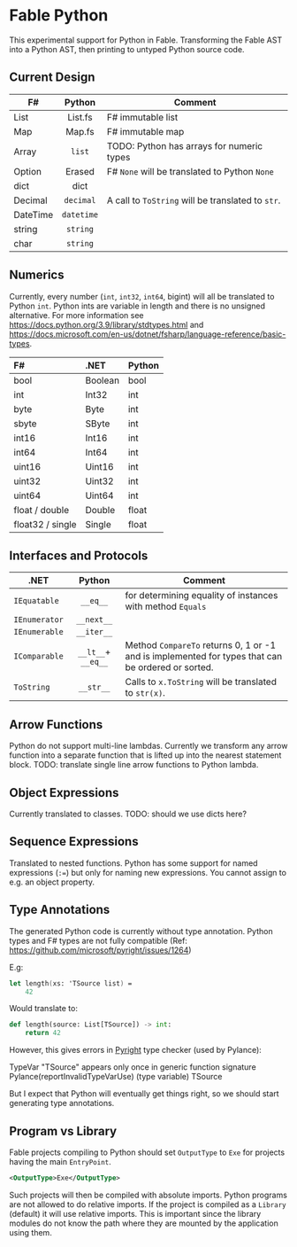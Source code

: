 # Fable Python

This experimental support for Python in Fable. Transforming the Fable AST into a Python AST, then printing to untyped
Python source code.

## Current Design

| F#       |   Python   | Comment                                           |
|----------|:----------:|---------------------------------------------------|
| List     |  List.fs   | F# immutable list                                 |
| Map      |   Map.fs   | F# immutable map                                  |
| Array    |   `list`   | TODO: Python has arrays for numeric types         |
| Option   |   Erased   | F# `None` will be translated to Python `None`     |
| dict     |    dict    |                                                   |
| Decimal  | `decimal`  | A call to `ToString` will be translated to `str`. |
| DateTime | `datetime` |                                                   |
| string   |  `string`  |                                                   |
| char     |  `string`  |                                                   |

## Numerics

Currently, every number (`int`, `int32`, `int64`, bigint) will all be translated to Python `int`. Python ints are variable in
length and there is no unsigned alternative. For more information see https://docs.python.org/3.9/library/stdtypes.html
and https://docs.microsoft.com/en-us/dotnet/fsharp/language-reference/basic-types.

| F#               | .NET    | Python |
|:-----------------|:--------|--------|
| bool             | Boolean | bool   |
| int              | Int32   | int    |
| byte             | Byte    | int    |
| sbyte            | SByte   | int    |
| int16            | Int16   | int    |
| int64            | Int64   | int    |
| uint16           | Uint16  | int    |
| uint32           | Uint32  | int    |
| uint64           | Uint64  | int    |
| float / double   | Double  | float  |
| float32 / single | Single  | float  |

## Interfaces and Protocols

| .NET          |       Python       | Comment                                                                                           |
|---------------|:------------------:|---------------------------------------------------------------------------------------------------|
| `IEquatable`  |      `__eq__`      | for determining equality of instances with method `Equals`                                        |
| `IEnumerator` |     `__next__`     |                                                                                                   |
| `IEnumerable` |     `__iter__`     |                                                                                                   |
| `IComparable` | `__lt__`+ `__eq__` | Method `CompareTo` returns 0, 1 or -1 and is implemented for types that can be ordered or sorted. |
| `ToString`    |     `__str__`      | Calls to `x.ToString` will be translated to `str(x)`.                                                 |

## Arrow Functions

Python do not support multi-line lambdas. Currently we transform any arrow function into a separate function that is
lifted up into the nearest statement block. TODO: translate single line arrow functions to Python lambda.

## Object Expressions

Currently translated to classes. TODO: should we use dicts here?

## Sequence Expressions

Translated to nested functions. Python has some support for named expressions (`:=`) but only for naming new
expressions. You cannot assign to e.g. an object property.

## Type Annotations

The generated Python code is currently without type annotation. Python types and F# types are not fully compatible (Ref:
https://github.com/microsoft/pyright/issues/1264)

E.g:

```fs
let length(xs: 'TSource list) =
    42
```

Would translate to:

```py
def length(source: List[TSource]) -> int:
    return 42
```

However, this gives errors in [Pyright](https://github.com/microsoft/pyright) type checker (used by Pylance):

TypeVar "TSource" appears only once in generic function signature Pylance(reportInvalidTypeVarUse)
(type variable) TSource

But I expect that Python will eventually get things right, so we should start generating type annotations.

## Program vs Library

Fable projects compiling to Python should set `OutputType` to `Exe` for projects having the main `EntryPoint`.

```xml
<OutputType>Exe</OutputType>
```

Such projects will then be compiled with absolute imports. Python programs are not allowed to do relative imports. If
the project is compiled as a `Library` (default) it will use relative imports. This is important since the library
modules do not know the path where they are mounted by the application using them.
